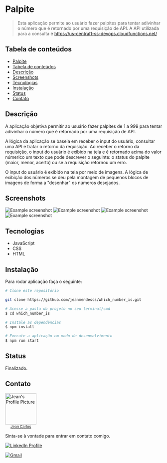 # Palpite

> Esta aplicação permite ao usuário fazer palpites para tentar adivinhar o número que é retornado por uma requisição de API. A API utilizada para a consulta é https://us-central1-ss-devops.cloudfunctions.net/

## Tabela de conteúdos

<!--ts-->

- [Palpite](#palpite)
- [Tabela de conteúdos](#tabela-de-conteúdos)
- [Descrição](#descrição)
- [Screenshots](#screenshots)
- [Tecnologias](#tecnologias)
- [Instalação](#instalação)
- [Status](#status)
- [Contato](#contato)

<!--te-->

## Descrição

A aplicação objetiva permitir ao usuário fazer palpites de 1 a 999 para tentar adivinhar o número que é retornado por uma requisição de API.

A lógica da aplicação se baseia em receber o input do usuário, consultar uma API e tratar o retorno da requisição.
Ao receber o retorno da requisição, o input do usuário é exibido na tela e é retornado acima do valor númerico um texto que pode descrever o seguinte: o status do palpite (maior, menor, acerto) ou se a requisição retornou um erro.

O input do usuário é exibido na tela por meio de imagens. A lógica de exibição dos números se deu pela montagem de pequenos blocos de imagens de forma a "desenhar" os números desejados.

## Screenshots

![Example screenshot](https://imgur.com/X9Vyycp.jpg)
![Example screenshot](https://imgur.com/cSmZuk2.jpg)
![Example screenshot](https://imgur.com/nPXRMjF.jpg)
![Example screenshot](https://imgur.com/o9o10KY.jpg)

## Tecnologias

- JavaScript
- CSS
- HTML

## Instalação

Para rodar aplicação faça o seguinte:

```bash
# Clone este repositório

git clone https://github.com/jeanmendescs/which_number_is.git

# Acesse a pasta do projeto no seu terminal/cmd
$ cd which_number_is

# Instale as dependências
$ npm install

# Execute a aplicação em modo de desenvolvimento
$ npm run start
```

## Status

Finalizado.

## Contato

<div style="display:flex">
<a href="https://github.com/jeanmendescs">
 <img height="auto" src="https://avatars3.githubusercontent.com/u/57002849?s=400&u=fff71a8a729144edec9bfd51b2d6dd89af52e00a&v=4" width="100px;" alt="Jean's Profile Picture"/>
 <br />
 <sub style="display:block; text-align:center;"><span >Jean Carlos</span></sub></a> <a href="https://github.com/jeanmendescs" title="Jean's Profile Picture"></a>
</div>

Sinta-se à vontade para entrar em contato comigo.

<div style="display: inline-block;">
<a href="https://www.linkedin.com/in/jean-mendes//"><img src="https://img.shields.io/badge/linkedin-%230077B5.svg?&style=for-the-badge&logo=linkedin&logoColor=white" alt="LinkedIn Profile" ></a>

<a href="mailto:mendes.jean.cs@gmail.com"><img src="https://img.shields.io/badge/gmail-D14836?&style=for-the-badge&logo=gmail&logoColor=white" alt="Gmail" ></a>

</div>

